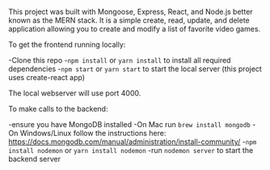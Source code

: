 This project was built with Mongoose, Express, React, and Node.js better known as the MERN stack. It is a simple create, read, update, and delete application allowing you to create and modify a list of favorite video games.

To get the frontend running locally:

-Clone this repo
-`npm install` or `yarn install` to install all required dependencies
-`npm start` or `yarn start` to start the local server (this project uses create-react app)

The local webserver will use port 4000.

To make calls to the backend:

-ensure you have MongoDB installed
    -On Mac run `brew install mongodb`
    -On Windows/Linux follow the instructions here: https://docs.mongodb.com/manual/administration/install-community/
-`npm install nodemon` or `yarn install nodemon`
-run `nodemon server` to start the backend server